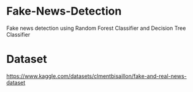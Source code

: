 # Fake-News-Detection
Fake news detection using Random Forest Classifier and Decision Tree Classifier

# Dataset
https://www.kaggle.com/datasets/clmentbisaillon/fake-and-real-news-dataset 
